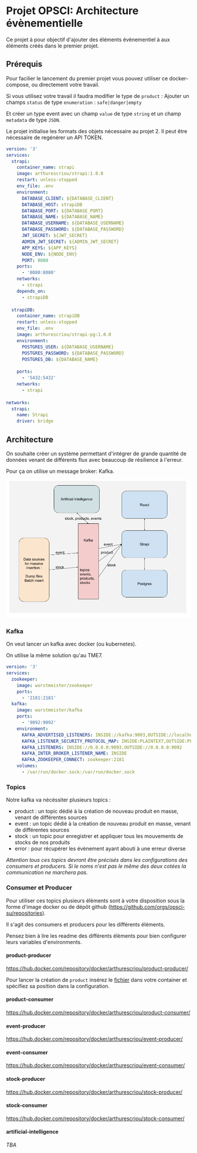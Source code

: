 # Projet OPSCI: Architecture évènementielle

Ce projet à pour objectif d'ajouter des éléments évènementiel à aux éléments créés dans le premier projet.

## Prérequis

Pour facilier le lancement du premier projet vous pouvez utiliser ce docker-compose, ou directement votre travail.

Si vous utilisez votre travail il faudra modifier le type de `product` :
Ajouter un champs `status` de type `enumeration` : `safe|danger|empty`

Et créer un type event avec un champ `value` de type `string` et un champ `metadata` de type `JSON`.

Le projet initialise les formats des objets nécessaire au projet 2. Il peut être nécessaire de regénérer un API TOKEN.

```yaml
version: '3'
services:
  strapi:
    container_name: strapi
    image: arthurescriou/strapi:1.0.0
    restart: unless-stopped
    env_file: .env
    environment:
      DATABASE_CLIENT: ${DATABASE_CLIENT}
      DATABASE_HOST: strapiDB
      DATABASE_PORT: ${DATABASE_PORT}
      DATABASE_NAME: ${DATABASE_NAME}
      DATABASE_USERNAME: ${DATABASE_USERNAME}
      DATABASE_PASSWORD: ${DATABASE_PASSWORD}
      JWT_SECRET: ${JWT_SECRET}
      ADMIN_JWT_SECRET: ${ADMIN_JWT_SECRET}
      APP_KEYS: ${APP_KEYS}
      NODE_ENV: ${NODE_ENV}
      PORT: 8080
    ports:
      - '8080:8080'
    networks:
      - strapi
    depends_on:
      - strapiDB

  strapiDB:
    container_name: strapiDB
    restart: unless-stopped
    env_file: .env
    image: arthurescriou/strapi-pg:1.0.0
    environment:
      POSTGRES_USER: ${DATABASE_USERNAME}
      POSTGRES_PASSWORD: ${DATABASE_PASSWORD}
      POSTGRES_DB: ${DATABASE_NAME}

    ports:
      - '5432:5432'
    networks:
      - strapi

networks:
  strapi:
    name: Strapi
    driver: bridge
```

## Architecture

On souhaite créer un système permettant d'intégrer de grande quantité de données venant de différents flux avec beaucoup de résilience à l'erreur.

Pour ça on utilise un message broker: Kafka.

<img src="./img/projet2.png"/>

### Kafka

On veut lancer un kafka avec docker (ou kubernetes).

On utilise la même solution qu'au TME7.

```yml
version: '3'
services:
  zookeeper:
    image: wurstmeister/zookeeper
    ports:
      - '2181:2181'
  kafka:
    image: wurstmeister/kafka
    ports:
      - '9092:9092'
    environment:
      KAFKA_ADVERTISED_LISTENERS: INSIDE://kafka:9093,OUTSIDE://localhost:9092
      KAFKA_LISTENER_SECURITY_PROTOCOL_MAP: INSIDE:PLAINTEXT,OUTSIDE:PLAINTEXT
      KAFKA_LISTENERS: INSIDE://0.0.0.0:9093,OUTSIDE://0.0.0.0:9092
      KAFKA_INTER_BROKER_LISTENER_NAME: INSIDE
      KAFKA_ZOOKEEPER_CONNECT: zookeeper:2181
    volumes:
      - /var/run/docker.sock:/var/run/docker.sock
```

### Topics

Notre kafka va nécéssiter plusieurs topics :

- product : un topic dédié à la création de nouveau produit en masse, venant de différentes sources
- event : un topic dédié à la création de nouveau produit en masse, venant de différentes sources
- stock : un topic pour enregistrer et appliquer tous les mouvements de stocks de nos produits
- error : pour récupérer les évènement ayant abouti à une erreur diverse

_Attention tous ces topics devront être précisés dans les configurations des consumers et producers. Si le noms n'est pas le même des deux cotées la communication ne marchera pas._

### Consumer et Producer

Pour utiliser ces topics plusieurs élèments sont à votre disposition sous la forme d'image docker ou de dépôt github (<a href="https://github.com/orgs/opsci-su/repositories">https://github.com/orgs/opsci-su/repositories</a>).

Il s'agit des consumers et producers pour les différents éléments.

Pensez bien à lire les readme des différents élèments pour bien configurer leurs variables d'environments.

#### product-producer

<a href="https://hub.docker.com/repository/docker/arthurescriou/product-producer/" > https://hub.docker.com/repository/docker/arthurescriou/product-producer/ </a>

Pour lancer la création de `product` insérez le <a href="./assets/products.csv" >fichier</a> dans votre container et spécifiez sa position dans la configuration.

#### product-consumer

<a href="https://hub.docker.com/repository/docker/arthurescriou/product-consumer/" > https://hub.docker.com/repository/docker/arthurescriou/product-consumer/ </a>

#### event-producer

<a href="https://hub.docker.com/repository/docker/arthurescriou/event-producer/" > https://hub.docker.com/repository/docker/arthurescriou/event-producer/ </a>

#### event-consumer

<a href="https://hub.docker.com/repository/docker/arthurescriou/event-consumer/" > https://hub.docker.com/repository/docker/arthurescriou/event-consumer/ </a>

#### stock-producer

<a href="https://hub.docker.com/repository/docker/arthurescriou/stock-producer/" > https://hub.docker.com/repository/docker/arthurescriou/stock-producer/ </a>

#### stock-consumer

<a href="https://hub.docker.com/repository/docker/arthurescriou/stock-consumer/" > https://hub.docker.com/repository/docker/arthurescriou/stock-consumer/ </a>

#### artificial-intelligence

_TBA_
